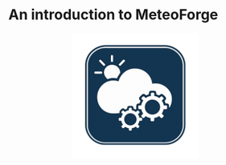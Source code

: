 # An introduction to MeteoForge

<P style="text-align:center">
  <img src="images/meteoforge_logo.png" alt="MeteoForge" width="50%" />
</P>
